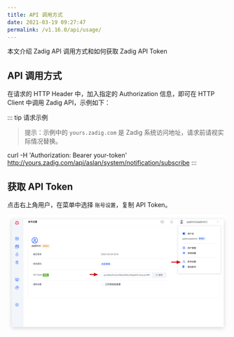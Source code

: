 ```yaml
---
title: API 调用方式
date: 2021-03-19 09:27:47
permalink: /v1.16.0/api/usage/
---
```


本文介绍 Zadig API 调用方式和如何获取 Zadig API Token

## API 调用方式

在请求的 HTTP Header 中，加入指定的 Authorization 信息，即可在 HTTP Client 中调用 Zadig API，示例如下：

::: tip 请求示例
> 提示：示例中的 `yours.zadig.com` 是 Zadig 系统访问地址，请求前请视实际情况替换。

curl -H 'Authorization: Bearer your-token' http://yours.zadig.com/api/aslan/system/notification/subscribe
:::


## 获取 API Token

点击右上角用户，在菜单中选择 `账号设置`，复制 API Token。

![API Token](./_images/api_token.png "API Token")
